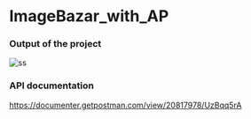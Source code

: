 # ImageBazar_with_AP
### Output of the project
![ss](https://user-images.githubusercontent.com/96114317/175573455-68d37536-de4d-4b25-a5b2-903e475ac583.jpg)
### API documentation
https://documenter.getpostman.com/view/20817978/UzBqq5rA
